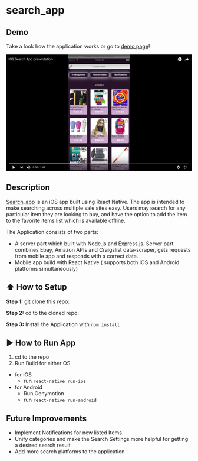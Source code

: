 #  search_app

## Demo

Take a look how the application works or go to [demo page](https://albert2522.github.io/search_app)!

[![Video](https://github.com/Albert2522/search_app/blob/master/images/Screen%20Shot%202017-04-29%20at%201.58.42%20PM.png)](https://youtu.be/tBpKEpuHJb0)

## Description
[Search_app](https://albert2522.github.io/search_app) is an iOS app built using React Native. The app is intended
to make searching across multiple sale sites easy. Users may search for
any particular item they are looking to buy, and have the option to add
the item to the favorite items list which is available offline.

The Application consists of two parts:
 * A server part which built with Node.js and Express.js. Server part
combines Ebay, Amazon APIs and Craigslist data-scraper, gets requests
from mobile app and responds with a correct data.
* Mobile app build with React Native ( supports both IOS and Android
platforms simultaneously)

## :arrow_up: How to Setup

**Step 1:** git clone this repo:

**Step 2:** cd to the cloned repo:

**Step 3:** Install the Application with `npm install`


## :arrow_forward: How to Run App

1. cd to the repo
2. Run Build for either OS
  * for iOS
    * run `react-native run-ios`
  * for Android
    * Run Genymotion
    * run `react-native run-android`

## Future Improvements
* Implement Notifications for new listed Items
* Unify categories and make the Search Settings more helpful for getting a
desired search result
* Add more search platforms to the application
